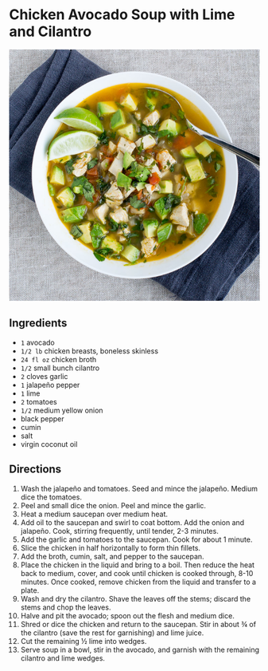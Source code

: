 # Chicken Avocado Soup with Lime and Cilantro

[![Avocado Chicken Soup](Avocado-Chicken-Soup-with-Lime-Cilantro.jpg)](http://mealime.com/healthy-recipes/chicken-avocado-soup-lime-cilantro/)

## Ingredients

* `1` avocado
* `1/2 lb` chicken breasts, boneless skinless
* `24 fl oz` chicken broth
* `1/2` small bunch cilantro
* `2` cloves garlic
* `1` jalapeño pepper
* `1` lime
* `2` tomatoes
* `1/2` medium yellow onion
* black pepper
* cumin
* salt
* virgin coconut oil

## Directions

1. Wash the jalapeño and tomatoes. Seed and mince the jalapeño. Medium dice the tomatoes.
2. Peel and small dice the onion. Peel and mince the garlic.
3. Heat a medium saucepan over medium heat.
4. Add oil to the saucepan and swirl to coat bottom. Add the onion and jalapeño. Cook, stirring frequently, until tender, 2-3 minutes.
5. Add the garlic and tomatoes to the saucepan. Cook for about 1 minute.
6. Slice the chicken in half horizontally to form thin fillets.
7. Add the broth, cumin, salt, and pepper to the saucepan.
8. Place the chicken in the liquid and bring to a boil. Then reduce the heat back to medium, cover, and cook until chicken is cooked through, 8-10 minutes. Once cooked, remove chicken from the liquid and transfer to a plate.
9. Wash and dry the cilantro. Shave the leaves off the stems; discard the stems and chop the leaves.
10. Halve and pit the avocado; spoon out the flesh and medium dice.
11. Shred or dice the chicken and return to the saucepan. Stir in about ¾ of the cilantro (save the rest for garnishing) and lime juice.
12. Cut the remaining ½ lime into wedges.
13. Serve soup in a bowl, stir in the avocado, and garnish with the remaining cilantro and lime wedges. 
